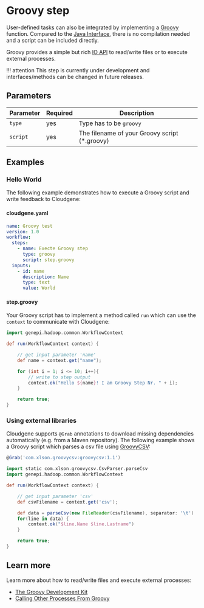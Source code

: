 # Groovy step

User-defined tasks can also be integrated by implementing a [Groovy](http://groovy-lang.org/) function. Compared to the [Java Interface](/developers/steps/JavaInterface/), there is no compilation needed and a script can be included directly.

Groovy provides a simple but rich [IO API](http://groovy-lang.org/groovy-dev-kit.html#_working_with_io) to read/write files or to execute external processes.

!!! attention
    This step is currently under development and interfaces/methods can be changed in future releases.


## Parameters

| Parameter | Required | Description |
| --- | --- | --- |
| `type` | yes | Type has to be `groovy` |
| `script` | yes | The filename of your Groovy script (*.groovy) |

## Examples

### Hello World

The following example demonstrates how to execute a Groovy script and write feedback to Cloudgene:

#### cloudgene.yaml

```yaml
name: Groovy test
version: 1.0
workflow:
  steps:
    - name: Execte Groovy step
      type: groovy
      script: step.groovy
  inputs:
    - id: name
      description: Name
      type: text
      value: World
```

#### step.groovy

Your Groovy script has to implement a method called `run` which can use the `context` to communicate with Cloudgene:

```groovy
import genepi.hadoop.common.WorkflowContext

def run(WorkflowContext context) {

	// get input parameter 'name'
	def name = context.get("name");

	for (int i = 1; i <= 10; i++){
		// write to step output
		context.ok("Hello ${name}! I am Groovy Step Nr. " + i);
	}

	return true;
}
```

### Using external libraries

Cloudgene supports `@Grab` annotations to download missing dependencies automatically (e.g. from a Maven repository). The following example shows a Groovy script which parses a csv file using [GroovyCSV](https://github.com/xlson/groovycsv):

```groovy
@Grab('com.xlson.groovycsv:groovycsv:1.1')

import static com.xlson.groovycsv.CsvParser.parseCsv
import genepi.hadoop.common.WorkflowContext

def run(WorkflowContext context) {

	// get input parameter 'csv'
	def csvFilename = context.get('csv');

	def data = parseCsv(new FileReader(csvFilename), separator: '\t')
	for(line in data) {
		context.ok("$line.Name $line.Lastname")
	}

	return true;
}
```


## Learn more

Learn more about how to read/write files and execute external processes:

- [The Groovy Development Kit](http://groovy-lang.org/groovy-dev-kit.html)
- [Calling Other Processes From Groovy](https://coderwall.com/p/nswp1q/calling-other-processes-from-groovy)
